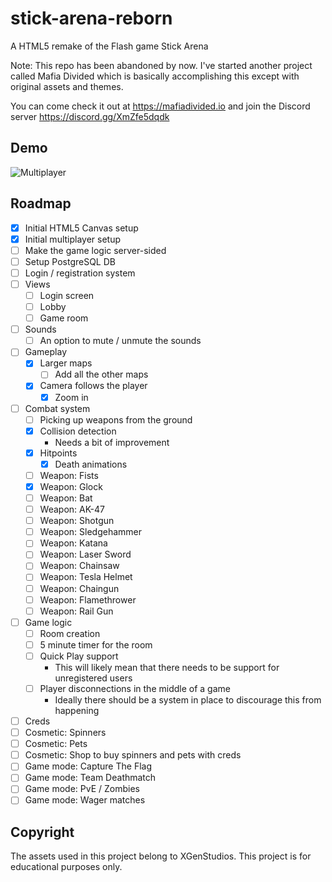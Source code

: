 # stick-arena-reborn
A HTML5 remake of the Flash game Stick Arena

Note: This repo has been abandoned by now. I've started another project called Mafia Divided which is basically accomplishing this except with original assets and themes.

You can come check it out at https://mafiadivided.io and join the Discord server https://discord.gg/XmZfe5dqdk

## Demo

![Multiplayer](https://user-images.githubusercontent.com/52111974/210186327-da458981-d3d4-469b-9de0-df20070fba4a.gif)

## Roadmap

- [x] Initial HTML5 Canvas setup
- [x] Initial multiplayer setup
- [ ] Make the game logic server-sided
- [ ] Setup PostgreSQL DB
- [ ] Login / registration system
- [ ] Views
  - [ ] Login screen
  - [ ] Lobby
  - [ ] Game room
- [ ] Sounds
  - [ ] An option to mute / unmute the sounds
- [ ] Gameplay
  - [x] Larger maps
    - [ ] Add all the other maps
  - [x] Camera follows the player
    - [x] Zoom in
- [ ] Combat system
  - [ ] Picking up weapons from the ground
  - [x] Collision detection
    - Needs a bit of improvement
  - [x] Hitpoints
    - [x] Death animations
  - [ ] Weapon: Fists
  - [x] Weapon: Glock
  - [ ] Weapon: Bat
  - [ ] Weapon: AK-47
  - [ ] Weapon: Shotgun
  - [ ] Weapon: Sledgehammer
  - [ ] Weapon: Katana
  - [ ] Weapon: Laser Sword
  - [ ] Weapon: Chainsaw
  - [ ] Weapon: Tesla Helmet
  - [ ] Weapon: Chaingun
  - [ ] Weapon: Flamethrower
  - [ ] Weapon: Rail Gun
- [ ] Game logic
  - [ ] Room creation
  - [ ] 5 minute timer for the room
  - [ ] Quick Play support
    - This will likely mean that there needs to be support for unregistered users
  - [ ] Player disconnections in the middle of a game
    - Ideally there should be a system in place to discourage this from happening
- [ ] Creds
- [ ] Cosmetic: Spinners
- [ ] Cosmetic: Pets
- [ ] Cosmetic: Shop to buy spinners and pets with creds
- [ ] Game mode: Capture The Flag
- [ ] Game mode: Team Deathmatch
- [ ] Game mode: PvE / Zombies
- [ ] Game mode: Wager matches

## Copyright
The assets used in this project belong to XGenStudios. This project is for educational purposes only.
